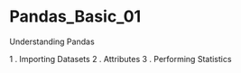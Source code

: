# Pandas_Basic_01
Understanding Pandas

1 . Importing Datasets
2 . Attributes
3 . Performing Statistics
